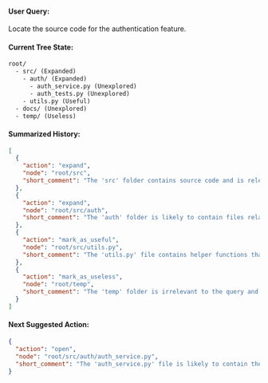 #### User Query:
Locate the source code for the authentication feature.

#### Current Tree State:
```txt
root/
  - src/ (Expanded)
    - auth/ (Expanded)
      - auth_service.py (Unexplored)
      - auth_tests.py (Unexplored)
    - utils.py (Useful)
  - docs/ (Unexplored)
  - temp/ (Useless)
```

#### Summarized History:
```json
[
  {
    "action": "expand",
    "node": "root/src",
    "short_comment": "The 'src' folder contains source code and is relevant to the query."
  },
  {
    "action": "expand",
    "node": "root/src/auth",
    "short_comment": "The 'auth' folder is likely to contain files related to authentication."
  },
  {
    "action": "mark_as_useful",
    "node": "root/src/utils.py",
    "short_comment": "The 'utils.py' file contains helper functions that may support authentication."
  },
  {
    "action": "mark_as_useless",
    "node": "root/temp",
    "short_comment": "The 'temp' folder is irrelevant to the query and can be ignored."
  }
]
```

#### Next Suggested Action: 
```json
{
  "action": "open",
  "node": "root/src/auth/auth_service.py",
  "short_comment": "The 'auth_service.py' file is likely to contain the implementation of the authentication feature."
}
```